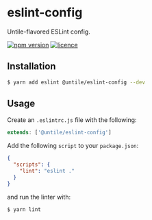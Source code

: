 # eslint-config

Untile-flavored ESLint config.

[![npm version](https://img.shields.io/npm/v/@untile/eslint-config.svg?style=flat-square)](https://www.npmjs.com/package/@untile/eslint-config)
[![licence](https://img.shields.io/badge/license-MIT-blue.svg)](https://github.com/untile/js-configs/blob/main/LICENSE)

## Installation

```sh
$ yarn add eslint @untile/eslint-config --dev
```

## Usage

Create an `.eslintrc.js` file with the following:

```js
extends: ['@untile/eslint-config']
```

Add the following `script` to your `package.json`:

```json
{
  "scripts": {
    "lint": "eslint ."
  }
}
```

and run the linter with:

```sh
$ yarn lint
```
